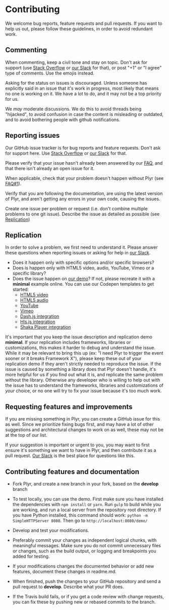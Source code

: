 # Contributing

We welcome bug reports, feature requests and pull requests. If you want to help us out, please follow these guidelines, in order to avoid redundant work.

## Commenting
When commenting, keep a civil tone and stay on topic. Don't ask for support (use [Stack Overflow](https://stackoverflow.com/) or [our Slack](https://bit.ly/plyr-chat) for that), or post "+1" or "I agree" type of comments. Use the emojis instead.

Asking for the status on issues is discouraged. Unless someone has explicitly said in an issue that it's work in progress, most likely that means no one is working on it. We have a lot to do, and it may not be a top priority for us.

We *may* moderate discussions. We do this to avoid threads being "hijacked", to avoid confusion in case the content is misleading or outdated, and to avoid bothering people with github notifications.

## Reporting issues

Our GitHub issue tracker is for bug reports and feature requests. Don't ask for support here. Use [Stack Overflow](https://stackoverflow.com/) or [our Slack](https://bit.ly/plyr-chat) for that.

Please verify that your issue hasn't already been answered by our [FAQ](https://github.com/sampotts/plyr/wiki/FAQ), and that there isn't already an open issue for it.

When applicable, check that your problem doesn't happen without Plyr (see [FAQ#1](https://github.com/sampotts/plyr/wiki/FAQ#1-does-plyr-work-with--)).

Verify that you are following the documentation, are using the latest version of Plyr, and aren't getting any errors in your own code, causing the issues.

Create one issue per problem or request (i.e. don't combine multiple problems to one git issue). Describe the issue as detailed as possible (see [Replication](#replication))

## Replication

In order to solve a problem, we first need to understand it. Please answer these questions when reporting issues or asking for help in [our Slack](https://bit.ly/plyr-chat).

* Does it happen only with specific options and/or specific browsers?
* Does is happen only with HTML5 video, audio, YouTube, Vimeo or a specific library?
* Does the issue happen on [our demo](https://plyr.io/)? If not, please recreate it with a **minimal** example online. You can use our Codepen templates to get started:
  * [HTML5 video](https://codepen.io/pen?template=bKeqpr)
  * [HTML5 audio](https://codepen.io/pen?template=rKLywR)
  * [YouTube](https://codepen.io/pen?template=GGqbbJ)
  * [Vimeo](https://codepen.io/pen?template=bKeXNq)
  * [Dash.js integration](https://codepen.io/pen?template=zaBgBy)
  * [Hls.js integration](https://codepen.io/pen?template=oyLKQb)
  * [Shaka Player integration](https://codepen.io/pen?template=ZRpzZO)

It's important that you keep the issue description and replication demo **minimal**. If your replication includes frameworks, libraries or customizations, this makes it harder to debug and understand the issue. While it may be relevant to bring this up (ex: "I need Plyr to trigger the event sooner or it breaks Framework X"), please keep these out of your replication demo if they aren't strictly needed to reproduce the issue. If the issue is caused by something a library does that Plyr doesn't handle, it's more helpful for us if you find out what it is, and replicate the same problem without the library. Otherwise any developer who is willing to help out with the issue has to understand the frameworks, libraries and customizations of *your* choice, or no one will try to fix your issue because it's too much work.

## Requesting features and improvements

If you are missing something in Plyr, you can create a GitHub issue for this as well. Since we prioritize fixing bugs first, and may have a lot of other suggestions and architectural changes to work on as well, these may not be at the top of our list. 

If your suggestion is important or urgent to you, you may want to first ensure it's something we want to have in Plyr, and then contribute it as a pull request. [Our Slack](https://bit.ly/plyr-chat) is the best place for questions like this.

## Contributing features and documentation

* Fork Plyr, and create a new branch in your fork, based on the **develop** branch

* To test locally, you can use the demo. First make sure you have installed the dependencies with `npm install` or `yarn`. Run `gulp` to build while you are working, and run a local server from the repository root directory. If you have Python installed, this command should work: `python -m SimpleHTTPServer 8080`. Then go to `http://localhost:8080/demo/`

* Develop and test your modifications.

* Preferably commit your changes as independent logical chunks, with meaningful messages. Make sure you do not commit unnecessary files or changes, such as the build output, or logging and breakpoints you added for testing.

* If your modifications changes the documented behavior or add new features, document these changes in readme.md.

* When finished, push the changes to your GitHub repository and send a pull request to **develop**. Describe what your PR does.

* If the Travis build fails, or if you get a code review with change requests, you can fix these by pushing new or rebased commits to the branch.
